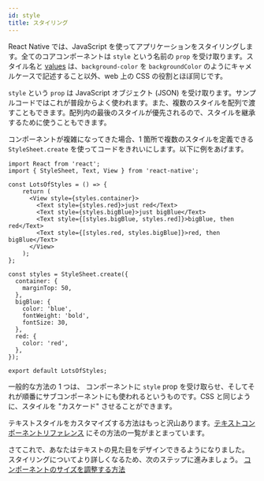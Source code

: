 ```yaml
---
id: style
title: スタイリング
---
```


React Native では、JavaScript を使ってアプリケーションをスタイリングします。全てのコアコンポーネントは `style` という名前の `prop` を受け取ります。スタイル名と [values](colors.md) は、`background-color` を `backgroundColor` のようにキャメルケースで記述すること以外、web 上の CSS の役割とほぼ同じです。

`style` という `prop` は JavaScript オブジェクト (JSON) を受け取ります。サンプルコードではこれが普段からよく使われます。また、複数のスタイルを配列で渡すこともできます。配列内の最後のスタイルが優先されるので、スタイルを継承するために使うこともできます。

コンポーネントが複雑になってきた場合、1 箇所で複数のスタイルを定義できる `StyleSheet.create` を使ってコードをきれいにします。以下に例をあげます。

```SnackPlayer name=Style
import React from 'react';
import { StyleSheet, Text, View } from 'react-native';

const LotsOfStyles = () => {
    return (
      <View style={styles.container}>
        <Text style={styles.red}>just red</Text>
        <Text style={styles.bigBlue}>just bigBlue</Text>
        <Text style={[styles.bigBlue, styles.red]}>bigBlue, then red</Text>
        <Text style={[styles.red, styles.bigBlue]}>red, then bigBlue</Text>
      </View>
    );
};

const styles = StyleSheet.create({
  container: {
    marginTop: 50,
  },
  bigBlue: {
    color: 'blue',
    fontWeight: 'bold',
    fontSize: 30,
  },
  red: {
    color: 'red',
  },
});

export default LotsOfStyles;
```

一般的な方法の 1 つは、 コンポーネントに `style` prop を受け取らせ、そしてそれが順番にサブコンポーネントにも使われるというものです。CSS と同じように、スタイルを "カスケード" させることができます。

テキストスタイルをカスタマイズする方法はもっと沢山あります。[テキストコンポーネントリファレンス](text.md) にその方法の一覧がまとまっています。

さてこれで、あなたはテキストの見た目をデザインできるようになりました。 スタイリングについてより詳しくなるため、次のステップに進みましょう。 [コンポーネントのサイズを調整する方法](height-and-width.md)